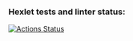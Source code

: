 ### Hexlet tests and linter status:
[![Actions Status](https://github.com/Madixxx22/python-project-83/workflows/hexlet-check/badge.svg)](https://github.com/Madixxx22/python-project-83/actions)